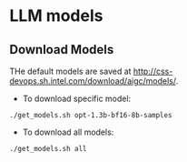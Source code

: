 # LLM models

## Download Models

THe default models are saved at <http://css-devops.sh.intel.com/download/aigc/models/>.

- To download specific model:

```
./get_models.sh opt-1.3b-bf16-8b-samples
```

- To download all models:

```
./get_models.sh all
```
